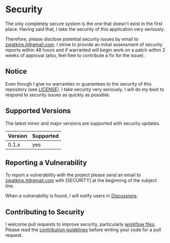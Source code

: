 # Security

The only completely secure system is the one that doesn't exist in the first place. Having said that, I take the security of this application very seriously.

Therefore, please disclose potential security issues by email to zwatkins.it@gmail.com. I strive to provide an initial assessment of security reports within 48 hours and if warranted will begin work on a patch within 2 weeks of approval (also, feel free to contribute a fix for the issue).

## Notice

Even though I give no warranties or guarantees to the security of this repository (see [LICENSE](./LICENSE)), I take security very seriously. I will do my best to respond to security issues as quickly as possible.

## Supported Versions

The latest minor and major versions are supported with security updates.

| Version | Supported |
| ------- | --------- |
| 0.1.x   | yes       |

## Reporting a Vulnerability

To report a vulnerability with the project please send an email to zwatkins.it@gmail.com with [SECURITY] at the beginning of the subject line.

When a vulnerability is found, I will notify users in [Discussions](https://github.com/zachwatkins/zachw-site/discussions).

## Contributing to Security

I welcome pull requests to improve security, particularly [workflow files](./.github/workflows). Please read the [contribution guidelines](./CONTRIBUTING.md) before writing your code for a pull request.
